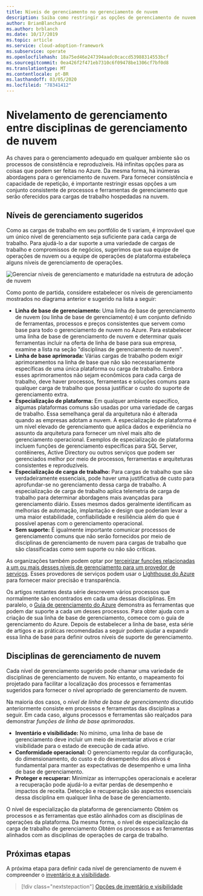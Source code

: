 ```yaml
---
title: Níveis de gerenciamento no gerenciamento de nuvem
description: Saiba como restringir as opções de gerenciamento de nuvem a um conjunto consistente de processos e ferramentas que você pode oferecer para cargas de trabalho hospedadas na nuvem.
author: BrianBlanchard
ms.author: brblanch
ms.date: 10/17/2019
ms.topic: article
ms.service: cloud-adoption-framework
ms.subservice: operate
ms.openlocfilehash: 18a75ed46e247394aadc0caccd53988314553bcf
ms.sourcegitcommit: 0ea426f2f471eb7310c6f09478be1306cf7bf0d8
ms.translationtype: MT
ms.contentlocale: pt-BR
ms.lasthandoff: 03/05/2020
ms.locfileid: "78341412"
---
```

# <a name="management-leveling-across-cloud-management-disciplines"></a>Nivelamento de gerenciamento entre disciplinas de gerenciamento de nuvem

As chaves para o gerenciamento adequado em qualquer ambiente são os processos de consistência e reproduzíveis. Há infinitas opções para as coisas que podem ser feitas no Azure. Da mesma forma, há inúmeras abordagens para o gerenciamento de nuvem. Para fornecer consistência e capacidade de repetição, é importante restringir essas opções a um conjunto consistente de processos e ferramentas de gerenciamento que serão oferecidos para cargas de trabalho hospedadas na nuvem.

## <a name="suggested-management-levels"></a>Níveis de gerenciamento sugeridos

Como as cargas de trabalho em seu portfólio de ti variam, é improvável que um único nível de gerenciamento seja suficiente para cada carga de trabalho. Para ajudá-lo a dar suporte a uma variedade de cargas de trabalho e compromissos de negócios, sugerimos que sua equipe de operações de nuvem ou a equipe de operações de plataforma estabeleça alguns níveis de gerenciamento de operações.

![Gerenciar níveis de gerenciamento e maturidade na estrutura de adoção de nuvem](../../_images/manage/cloud-management-maturity.png)

Como ponto de partida, considere estabelecer os níveis de gerenciamento mostrados no diagrama anterior e sugerido na lista a seguir:

- **Linha de base de gerenciamento:** Uma linha de base de gerenciamento de nuvem (ou linha de base de gerenciamento) é um conjunto definido de ferramentas, processos e preços consistentes que servem como base para todo o gerenciamento de nuvem no Azure. Para estabelecer uma linha de base de gerenciamento de nuvem e determinar quais ferramentas incluir na oferta de linha de base para sua empresa, examine a lista na seção "disciplinas de gerenciamento de nuvem".
- **Linha de base aprimorada:** Várias cargas de trabalho podem exigir aprimoramentos na linha de base que não são necessariamente específicas de uma única plataforma ou carga de trabalho. Embora esses aprimoramentos não sejam econômicos para cada carga de trabalho, deve haver processos, ferramentas e soluções comuns para qualquer carga de trabalho que possa justificar o custo do suporte de gerenciamento extra.
- **Especialização de plataforma:** Em qualquer ambiente específico, algumas plataformas comuns são usadas por uma variedade de cargas de trabalho. Essa semelhança geral da arquitetura não é alterada quando as empresas adotam a nuvem. A especialização de plataforma é um nível elevado de gerenciamento que aplica dados e experiência no assunto da arquitetura para fornecer um nível mais alto de gerenciamento operacional. Exemplos de especialização de plataforma incluem funções de gerenciamento específicas para SQL Server, contêineres, Active Directory ou outros serviços que podem ser gerenciados melhor por meio de processos, ferramentas e arquiteturas consistentes e reproduzíveis.
- **Especialização de carga de trabalho:** Para cargas de trabalho que são verdadeiramente essenciais, pode haver uma justificativa de custo para aprofundar-se no gerenciamento dessa carga de trabalho. A especialização de carga de trabalho aplica telemetria de carga de trabalho para determinar abordagens mais avançadas para gerenciamento diário. Esses mesmos dados geralmente identificam as melhorias de automação, implantação e design que poderiam levar a uma maior estabilidade, confiabilidade e resiliência além do que é possível apenas com o gerenciamento operacional.
- **Sem suporte:** É igualmente importante comunicar processos de gerenciamento comuns que não serão fornecidos por meio de disciplinas de gerenciamento de nuvem para cargas de trabalho que são classificadas como sem suporte ou não são críticas.

As organizações também podem optar por [terceirizar funções relacionadas a um ou mais desses níveis de gerenciamento para um provedor de serviços](https://www.microsoft.com/cloud-adoption-framework-offers?ot=manage). Esses provedores de serviços podem usar o [Lighthouse do Azure](https://azure.com/lighthouse) para fornecer maior precisão e transparência.

Os artigos restantes desta série descrevem vários processos que normalmente são encontrados em cada uma dessas disciplinas.
Em paralelo, o [Guia de gerenciamento do Azure](../azure-management-guide/index.md) demonstra as ferramentas que podem dar suporte a cada um desses processos. Para obter ajuda com a criação de sua linha de base de gerenciamento, comece com o guia de gerenciamento do Azure. Depois de estabelecer a linha de base, esta série de artigos e as práticas recomendadas a seguir podem ajudar a expandir essa linha de base para definir outros níveis de suporte de gerenciamento.

## <a name="cloud-management-disciplines"></a>Disciplinas de gerenciamento de nuvem

Cada nível de gerenciamento sugerido pode chamar uma variedade de disciplinas de gerenciamento de nuvem. No entanto, o mapeamento foi projetado para facilitar a localização dos processos e ferramentas sugeridos para fornecer o nível apropriado de gerenciamento de nuvem.

Na maioria dos casos, o *nível de linha de base de gerenciamento* discutido anteriormente consiste em processos e ferramentas das disciplinas a seguir. Em cada caso, alguns processos e ferramentas são realçados para demonstrar *funções de linha de base aprimoradas*.

- **Inventário e visibilidade:** No mínimo, uma linha de base de gerenciamento deve incluir um meio de inventariar ativos e criar visibilidade para o estado de execução de cada ativo.
- **Conformidade operacional:** O gerenciamento regular da configuração, do dimensionamento, do custo e do desempenho dos ativos é fundamental para manter as expectativas de desempenho e uma linha de base de gerenciamento.
- **Proteger e recuperar:** Minimizar as interrupções operacionais e acelerar a recuperação pode ajudá-lo a evitar perdas de desempenho e impactos de receita. Detecção e recuperação são aspectos essenciais dessa disciplina em qualquer linha de base de gerenciamento.

O nível de especialização da plataforma de gerenciamento Obtém os processos e as ferramentas que estão alinhados com as disciplinas de operações da plataforma. Da mesma forma, o nível de especialização da carga de trabalho de gerenciamento Obtém os processos e as ferramentas alinhados com as disciplinas de operações de carga de trabalho.

## <a name="next-steps"></a>Próximas etapas

A próxima etapa para definir cada nível de gerenciamento de nuvem é compreender o [inventário e a visibilidade](./inventory.md).

> [!div class="nextstepaction"]
> [Opções de inventário e visibilidade](./inventory.md)
